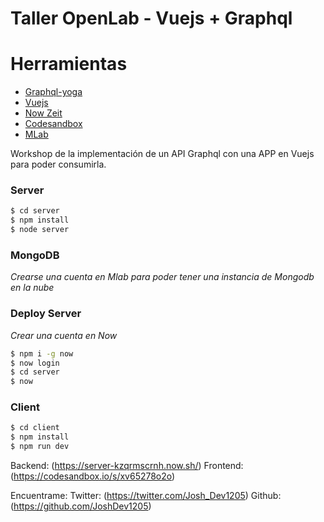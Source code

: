 # Taller OpenLab - Vuejs + Graphql

# Herramientas

  - [Graphql-yoga](https://github.com/prisma/graphql-yoga)
  - [Vuejs](https://vuejs.org/)
  - [Now Zeit](https://zeit.co/now)
  - [Codesandbox](https://codesandbox.io/)
  - [MLab](https://mlab.com/)

Workshop de la implementación de un API Graphql con una APP en Vuejs para poder consumirla.
### Server
```sh
$ cd server
$ npm install
$ node server
```
### MongoDB
*Crearse una cuenta en Mlab para poder tener una instancia de Mongodb en la nube*

### Deploy Server
*Crear una cuenta en Now*
```sh
$ npm i -g now
$ now login
$ cd server
$ now
```
### Client
```sh
$ cd client
$ npm install
$ npm run dev
```

Backend: (https://server-kzqrmscrnh.now.sh/)
Frontend: (https://codesandbox.io/s/xv65278o2o)

Encuentrame:
Twitter: (https://twitter.com/Josh_Dev1205)
Github: (https://github.com/JoshDev1205)
